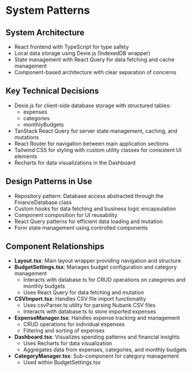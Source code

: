 # System Patterns

## System Architecture
- React frontend with TypeScript for type safety
- Local data storage using Dexie.js (IndexedDB wrapper)
- State management with React Query for data fetching and cache management
- Component-based architecture with clear separation of concerns

## Key Technical Decisions
- Dexie.js for client-side database storage with structured tables:
  - expenses
  - categories
  - monthlyBudgets
- TanStack React Query for server state management, caching, and mutations
- React Router for navigation between main application sections
- Tailwind CSS for styling with custom utility classes for consistent UI elements
- Recharts for data visualizations in the Dashboard

## Design Patterns in Use
- Repository pattern: Database access abstracted through the FinanceDatabase class
- Custom hooks for data fetching and business logic encapsulation
- Component composition for UI reusability
- React Query patterns for efficient data loading and mutation
- Form state management using controlled components

## Component Relationships
- **Layout.tsx**: Main layout wrapper providing navigation and structure
- **BudgetSettings.tsx**: Manages budget configuration and category management
  - Interacts with database.ts for CRUD operations on categories and monthly budgets
  - Uses React Query for data fetching and mutation
- **CSVImport.tsx**: Handles CSV file import functionality
  - Uses csvParser.ts utility for parsing Nubank CSV files
  - Interacts with database.ts to store imported expenses
- **ExpenseManager.tsx**: Handles expense tracking and management
  - CRUD operations for individual expenses
  - Filtering and sorting of expenses
- **Dashboard.tsx**: Visualizes spending patterns and financial insights
  - Uses Recharts for data visualization
  - Aggregates data from expenses, categories, and monthly budgets
- **CategoryManager.tsx**: Sub-component for category management
  - Used within BudgetSettings.tsx
